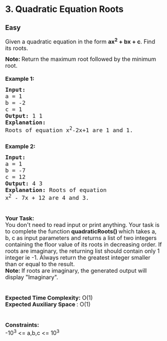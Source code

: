 # 3. Quadratic Equation Roots
## Easy
<div class="problem-statement" style="user-select: auto;">
                <p style="user-select: auto;"></p><p style="user-select: auto;"><span style="font-size: 18px; user-select: auto;">Given a quadratic equation in the form <strong style="user-select: auto;">ax<sup style="user-select: auto;">2</sup> + bx + c</strong>. Find its roots.</span></p>

<p style="user-select: auto;"><span style="font-size: 18px; user-select: auto;"><strong style="user-select: auto;">Note:&nbsp;</strong>Return the maximum root followed by the minimum root.<br style="user-select: auto;">
<br style="user-select: auto;">
<strong style="user-select: auto;">Example 1:</strong></span></p>

<pre style="user-select: auto;"><span style="font-size: 18px; user-select: auto;"><strong style="user-select: auto;">Input:
</strong>a = 1
b = -2
c = 1
<strong style="user-select: auto;">Output: </strong>1 1
<strong style="user-select: auto;">Explanation:
</strong>Roots of equation x<sup style="user-select: auto;">2</sup>-2x+1 are 1 and 1.</span></pre>

<p style="user-select: auto;"><br style="user-select: auto;">
<span style="font-size: 18px; user-select: auto;"><strong style="user-select: auto;">Example 2:</strong></span></p>

<pre style="user-select: auto;"><span style="font-size: 18px; user-select: auto;"><strong style="user-select: auto;">Input:
</strong>a = 1
b = -7
c = 12
<strong style="user-select: auto;">Output: </strong>4 3
<strong style="user-select: auto;">Explanation: </strong>Roots of equation 
x<sup style="user-select: auto;">2</sup> - 7x + 12 are 4 and 3.</span></pre>

<p style="user-select: auto;">&nbsp;</p>

<p style="user-select: auto;"><span style="font-size: 18px; user-select: auto;"><strong style="user-select: auto;">Your Task:</strong><br style="user-select: auto;">
You don't need to read input or print anything. Your task is to complete the function<strong style="user-select: auto;"> </strong><strong style="user-select: auto;">quadraticRoots() </strong>which&nbsp;takes a, b, c as input&nbsp;parameters and returns a list of two&nbsp;integers containing&nbsp;the floor value of its roots in decreasing order.&nbsp;If roots are imaginary, the returning list should contain only 1 integer ie -1.&nbsp;Always return the greatest integer smaller than or equal to the result.</span><br style="user-select: auto;">
<span style="font-size: 18px; user-select: auto;"><strong style="user-select: auto;">Note: </strong>If roots are imaginary, the generated output will display "Imaginary".</span></p>

<p style="user-select: auto;">&nbsp;</p>

<p style="user-select: auto;"><span style="font-size: 18px; user-select: auto;"><strong style="user-select: auto;">Expected Time Complexity:</strong> O(1)<br style="user-select: auto;">
<strong style="user-select: auto;">Expected Auxiliary Space&nbsp;</strong>: O(1)</span></p>

<p style="user-select: auto;">&nbsp;</p>

<p style="user-select: auto;"><span style="font-size: 18px; user-select: auto;"><strong style="user-select: auto;">Constraints:</strong><br style="user-select: auto;">
-10<sup style="user-select: auto;">3</sup> &lt;= a,b,c &lt;= 10<sup style="user-select: auto;">3</sup></span></p>
 <p style="user-select: auto;"></p>
            </div>